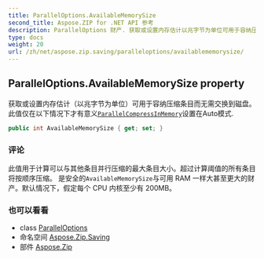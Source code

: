 ```yaml
---
title: ParallelOptions.AvailableMemorySize
second_title: Aspose.ZIP for .NET API 参考
description: ParallelOptions 财产. 获取或设置内存估计以兆字节为单位可用于容纳压缩条目而无需交换到磁盘 此值仅在以下情况下才有意义ParallelCompressInMemory设置在Auto模式.
type: docs
weight: 20
url: /zh/net/aspose.zip.saving/paralleloptions/availablememorysize/
---
```

## ParallelOptions.AvailableMemorySize property

获取或设置内存估计（以兆字节为单位）可用于容纳压缩条目而无需交换到磁盘。 此值仅在以下情况下才有意义[`ParallelCompressInMemory`](../parallelcompressinmemory/)设置在Auto模式.

```csharp
public int AvailableMemorySize { get; set; }
```

### 评论

此值用于计算可以与其他条目并行压缩的最大条目大小。超过计算阈值的所有条目将按顺序压缩。 是安全的`AvailableMemorySize`与可用 RAM 一样大甚至更大的财产。默认情况下，假定每个 CPU 内核至少有 200MB。

### 也可以看看

* class [ParallelOptions](../)
* 命名空间 [Aspose.Zip.Saving](../../paralleloptions/)
* 部件 [Aspose.Zip](../../../)


